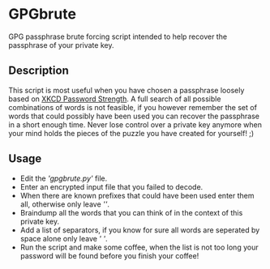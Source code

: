 # GPGbrute
GPG passphrase brute forcing script intended to help recover the passphrase of your private key.

## Description
This script is most useful when you have chosen a passphrase loosely based on [XKCD Password Strength](https://xkcd.com/936/).
A full search of all possible combinations of words is not feasible, if you however remember the set of words that could possibly have been used you can recover the passphrase in a short enough time. Never lose control over a private key anymore when your mind holds the pieces of the puzzle you have created for yourself! ;)

## Usage
- Edit the *'gpgbrute.py'* file.
- Enter an encrypted input file that you failed to decode.
- When there are known prefixes that could have been used enter them all, otherwise only leave *''*.
- Braindump all the words that you can think of in the context of this private key.
- Add a list of separators, if you know for sure all words are seperated by space alone only leave *' '*.
- Run the script and make some coffee, when the list is not too long your password will be found before you finish your coffee!

